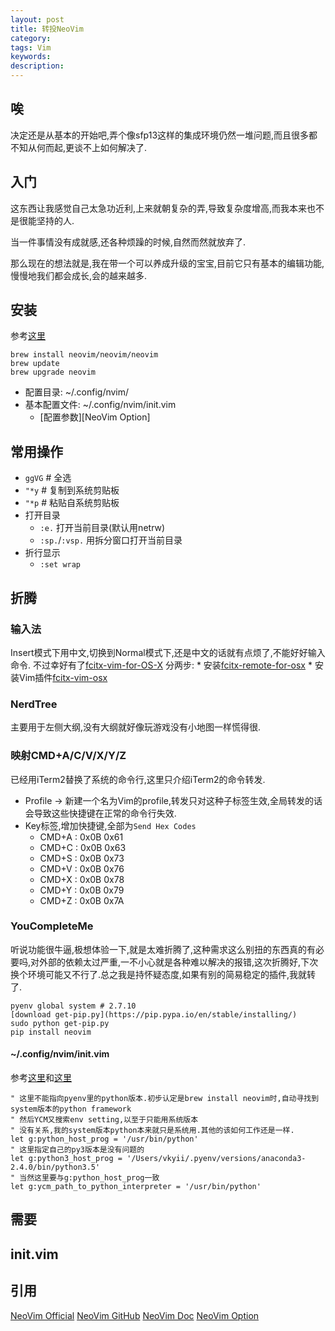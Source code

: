 ```yaml
---
layout: post
title: 转投NeoVim
category:
tags: Vim
keywords:
description:
---
```



## 唉
决定还是从基本的开始吧,弄个像sfp13这样的集成环境仍然一堆问题,而且很多都不知从何而起,更谈不上如何解决了.


## 入门
这东西让我感觉自己太急功近利,上来就朝复杂的弄,导致复杂度增高,而我本来也不是很能坚持的人.

当一件事情没有成就感,还各种烦躁的时候,自然而然就放弃了.

那么现在的想法就是,我在带一个可以养成升级的宝宝,目前它只有基本的编辑功能,慢慢地我们都会成长,会的越来越多.


## 安装
参考[这里](https://github.com/neovim/neovim/wiki/Installing-Neovim)

    brew install neovim/neovim/neovim
    brew update
    brew upgrade neovim

* 配置目录: ~/.config/nvim/
* 基本配置文件: ~/.config/nvim/init.vim
    * [配置参数][NeoVim Option]


## 常用操作
* `ggVG`    # 全选
* `"*y`     # 复制到系统剪贴板
* `"*p`     # 粘贴自系统剪贴板
* 打开目录
    * `:e.` 打开当前目录(默认用netrw)
    * `:sp.`/`:vsp.` 用拆分窗口打开当前目录
* 折行显示
    * `:set wrap`


## 折腾
### 输入法
Insert模式下用中文,切换到Normal模式下,还是中文的话就有点烦了,不能好好输入命令.
不过幸好有了[fcitx-vim-for-OS-X](https://codefalling.com/2015/11/02/fcitx-vim-for-OS-X/)
分两步:
    * 安装[fcitx-remote-for-osx](https://github.com/CodeFalling/fcitx-remote-for-osx)
    * 安装Vim插件[fcitx-vim-osx](https://github.com/CodeFalling/fcitx-vim-osx)

### NerdTree
主要用于左侧大纲,没有大纲就好像玩游戏没有小地图一样慌得很.

### 映射CMD+A/C/V/X/Y/Z
已经用iTerm2替换了系统的命令行,这里只介绍iTerm2的命令转发.
* Profile -> 新建一个名为Vim的profile,转发只对这种子标签生效,全局转发的话会导致这些快捷键在正常的命令行失效.
* Key标签,增加快捷键,全部为`Send Hex Codes`
    * CMD+A : 0x0B 0x61
    * CMD+C : 0x0B 0x63
    * CMD+S : 0x0B 0x73
    * CMD+V : 0x0B 0x76
    * CMD+X : 0x0B 0x78
    * CMD+Y : 0x0B 0x79
    * CMD+Z : 0x0B 0x7A


### YouCompleteMe
听说功能很牛逼,极想体验一下,就是太难折腾了,这种需求这么别扭的东西真的有必要吗,对外部的依赖太过严重,一不小心就是各种难以解决的报错,这次折腾好,下次换个环境可能又不行了.总之我是持怀疑态度,如果有别的简易稳定的插件,我就转了.

    pyenv global system # 2.7.10
    [download get-pip.py](https://pip.pypa.io/en/stable/installing/)
    sudo python get-pip.py
    pip install neovim


#### ~/.config/nvim/init.vim
参考[这里](http://bear-darkshine.blogspot.com/2014/02/macvim-ycm.html)和[这里](https://github.com/Valloric/YouCompleteMe/issues/18#issuecomment-16817077)

    " 这里不能指向pyenv里的python版本.初步认定是brew install neovim时,自动寻找到system版本的python framework
    " 然后YCM又搜索env setting,以至于只能用系统版本
    " 没有关系,我的system版本python本来就只是系统用.其他的该如何工作还是一样.
    let g:python_host_prog = '/usr/bin/python'
    " 这里指定自己的py3版本是没有问题的
    let g:python3_host_prog = '/Users/vkyii/.pyenv/versions/anaconda3-2.4.0/bin/python3.5'
    " 当然这里要与g:python_host_prog一致
    let g:ycm_path_to_python_interpreter = '/usr/bin/python'


## 需要


## init.vim
<script src="https://gist.github.com/vkyii/bd7aec9d4ca477062264.js"> </script>

## 引用
[NeoVim Official](https://neovim.io/)
[NeoVim GitHub](https://github.com/neovim/neovim)
[NeoVim Doc](https://neovim.io/)
[NeoVim Option](https://neovim.io/doc/user/options.html#options)
